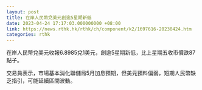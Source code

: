 ```yaml
---
layout: post
title: 在岸人民幣兌美元創逾5星期新低
date: 2023-04-24 17:17:03.000000000 +08:00
link: https://news.rthk.hk/rthk/ch/component/k2/1697616-20230424.htm
categories: rthk
---
```


在岸人民幣兌美元收報6.8985兌1美元，創逾5星期新低，比上星期五收市價跌87點子。

交易員表示，市場基本消化聯儲局5月加息預期，但美元預料偏弱，短期人民幣缺乏指引，可能延續區間波動。

